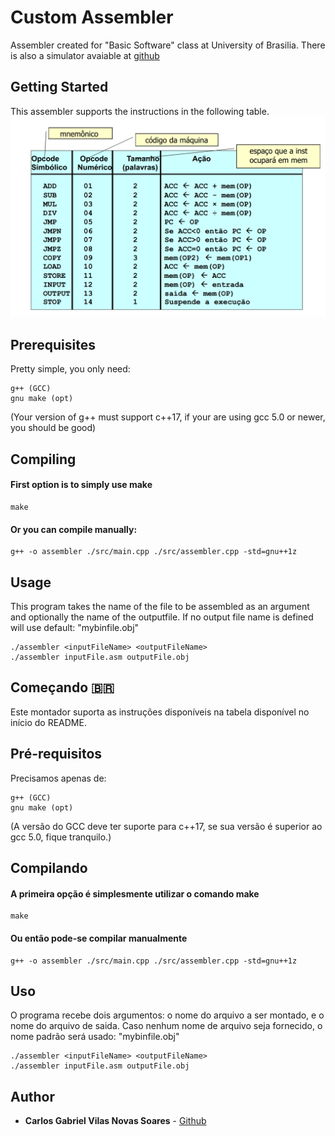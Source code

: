 # Custom Assembler 
Assembler created for "Basic Software" class at University of Brasilia.
There is also a simulator avaiable at [github](https://github.com/gabuvns/simulator-sb)

## Getting Started
This assembler supports the instructions in the following table.
![List of instructions](./assets/assemblyInstructionTable.png)

## Prerequisites
Pretty simple, you only need: 

```
g++ (GCC)
gnu make (opt)
```
(Your version of g++ must support c++17, if your are using gcc 5.0 or newer, you should be good)

## Compiling

#### First option is to simply use make

```
make 
```

#### Or you can compile manually:

```
g++ -o assembler ./src/main.cpp ./src/assembler.cpp -std=gnu++1z
```



## Usage 
This program takes the name of the file to be assembled as an argument and optionally the name of the outputfile. If no output file name is defined will use default: "mybinfile.obj"

```
./assembler <inputFileName> <outputFileName>
./assembler inputFile.asm outputFile.obj
```
## Começando :brazil:
Este montador suporta as instruções disponíveis na tabela disponível no início do README.

## Pré-requisitos
Precisamos apenas de:

```
g++ (GCC)
gnu make (opt)
```
(A versão do GCC deve ter suporte para c++17, se sua versão é superior ao gcc 5.0, fique tranquilo.)

## Compilando

#### A primeira opção é simplesmente utilizar o comando make

```
make 
```

#### Ou então pode-se compilar manualmente

```
g++ -o assembler ./src/main.cpp ./src/assembler.cpp -std=gnu++1z
```

## Uso 
O programa recebe dois argumentos: o nome do arquivo a ser montado, e o nome do arquivo de saida. Caso nenhum nome de arquivo seja fornecido, o nome padrão será usado: "mybinfile.obj"
```
./assembler <inputFileName> <outputFileName>
./assembler inputFile.asm outputFile.obj
```

## Author

* **Carlos Gabriel Vilas Novas Soares** - [Github](https://github.com/gabuvns)
